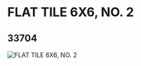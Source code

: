 # FLAT TILE 6X6, NO. 2
## 33704
![FLAT TILE 6X6, NO. 2](https://lc-www-live-s.legocdn.com/media/bricks/5/2/6189185.jpg)